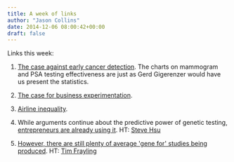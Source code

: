 ```yaml
---
title: A week of links
author: "Jason Collins"
date: 2014-12-06 08:00:42+00:00
draft: false
---
```


Links this week:






	
  1. [The case against early cancer detection](http://fivethirtyeight.com/features/the-case-against-early-cancer-detection/). The charts on mammogram and PSA testing effectiveness are just as Gerd Gigerenzer would have us present the statistics.

	
  2. [The case for business experimentation](https://hbr.org/2014/12/the-discipline-of-business-experimentation).

	
  3. [Airline inequality](http://offsettingbehaviour.blogspot.com.au/2014/12/air-gini.html).

	
  4. While arguments continue about the predictive power of genetic testing, [entrepreneurs are already using it](http://news.nationalgeographic.com/news/2014/10/141015-better-beef-genetics-science-agriculture-environment-ngfood/). HT: [Steve Hsu](http://infoproc.blogspot.com.au/2014/12/cows-clones-and-genomic-selection.html)

	
  5. [However, there are still plenty of average 'gene for' studies being produced](http://researchtheheadlines.org/2014/11/28/single-or-romantically-involved-dont-blame-the-happy-gene/). HT: [Tim Frayling](https://twitter.com/timfrayling)


